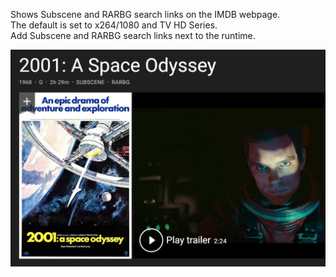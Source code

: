 Shows Subscene and RARBG search links on the IMDB webpage.  
The default is set to x264/1080 and TV HD Series.  
Add Subscene and RARBG search links next to the runtime.  

![](IMDB.png)
